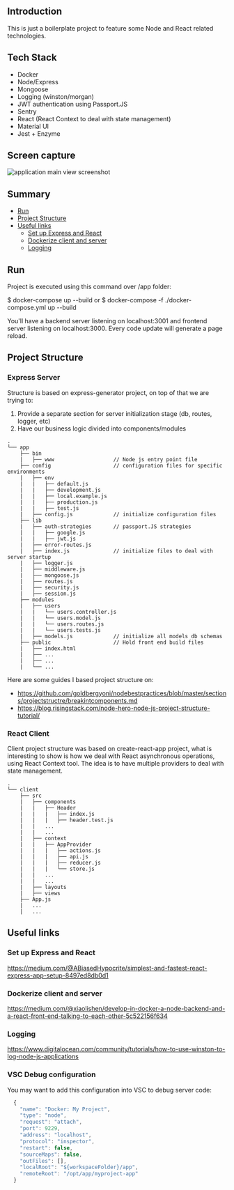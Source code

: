 

## Introduction
This is just a boilerplate project to feature some Node and React related technologies.

## Tech Stack
- Docker
- Node/Express
- Mongoose
- Logging (winston/morgan)
- JWT authentication using Passport.JS
- Sentry
- React (React Context to deal with state management)
- Material UI
- Jest + Enzyme

## Screen capture
![application main view screenshot](https://user-images.githubusercontent.com/5411855/81440346-86422f00-9135-11ea-8f15-474f80891db0.png)


## Summary

- [Run](#run)
- [Project Structure](#Project-Structure)
- [Useful links](#Useful-links)
  - [Set up Express and React](#Set-up-Express-and-React)
  - [Dockerize client and server](#Dockerize-client-and-server)
  - [Logging](#Logging)

## Run
Project is executed using this command over /app folder:

$ docker-compose up --build
or
$ docker-compose -f ./docker-compose.yml up --build

You'll have a backend server listening on localhost:3001 and frontend server listening on localhost:3000. Every code update will generate a page reload.

## Project Structure

### Express Server

Structure is based on express-generator project, on top of that we are trying to:
1. Provide a separate section for server initialization stage (db, routes, logger, etc)
2. Have our business logic divided into components/modules

```
.
└── app
    ├── bin                    
    |   ├── www                   // Node js entry point file
    ├── config                    // configuration files for specific environments
    |   ├── env
    |   |   ├── default.js        
    |   |   ├── development.js
    |   |   ├── local.example.js
    |   |   ├── production.js
    |   |   ├── test.js
    |   ├── config.js             // initialize configuration files
    ├── lib
    |   ├── auth-strategies       // passport.JS strategies
    |   |   ├── google.js
    |   |   ├── jwt.js
    |   ├── error-routes.js       
    |   ├── index.js              // initialize files to deal with server startup
    |   ├── logger.js
    |   ├── middleware.js
    |   ├── mongoose.js
    |   ├── routes.js
    |   ├── security.js
    |   ├── session.js
    ├── modules
    |   ├── users
    |   |   └── users.controller.js
    |   |   └── users.model.js
    |   |   └── users.routes.js
    |   |   └── users.tests.js
    |   ├── models.js             // initialize all models db schemas
    ├── public                    // Hold front end build files
    |   ├── index.html
    |   ├── ...
    |   ├── ...
    |   └── ...
```

Here are some guides I based project structure on:

- https://github.com/goldbergyoni/nodebestpractices/blob/master/sections/projectstructre/breakintcomponents.md
- https://blog.risingstack.com/node-hero-node-js-project-structure-tutorial/

### React Client
Client project structure was based on create-react-app project, what is interesting to show is how we deal with React asynchronous operations, using React Context tool. The idea is to have multiple providers to deal with state management.

```
.
└── client
    ├── src                    
    |   ├── components   
    |   |   ├── Header       
    |   |   |   ├── index.js       
    |   |   |   ├── header.test.js       
    |   |   ...       
    |   |   ...       
    |   ├── context   
    |   |   ├── AppProvider       
    |   |   |   ├── actions.js       
    |   |   |   ├── api.js       
    |   |   |   ├── reducer.js       
    |   |   |   └── store.js
    |   |   ...       
    |   |   ...       
    |   ├── layouts           
    |   ├── views   
    ├── App.js
    |   ... 
    |   ...       
```

## Useful links

### Set up Express and React
https://medium.com/@ABiasedHypocrite/simplest-and-fastest-react-express-app-setup-8497ed8db0d1

### Dockerize client and server
https://medium.com/@xiaolishen/develop-in-docker-a-node-backend-and-a-react-front-end-talking-to-each-other-5c522156f634

### Logging
https://www.digitalocean.com/community/tutorials/how-to-use-winston-to-log-node-js-applications

### VSC Debug configuration
You may want to add this configuration into VSC to debug server code:

```` javascript
  {
    "name": "Docker: My Project",
    "type": "node",
    "request": "attach",
    "port": 9229,
    "address": "localhost",
    "protocol": "inspector",
    "restart": false,
    "sourceMaps": false,
    "outFiles": [],
    "localRoot": "${workspaceFolder}/app",
    "remoteRoot": "/opt/app/myproject-app"
  }
````
